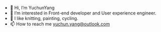 - 👋 Hi, I’m YuchunYang
- 👀 I’m interested in Front-end developer and User experience engineer.
- 🌱 I like knitting, painting, cycling.
- 📫 How to reach me yuchun.yang@outlook.com

<!---
YuchunYangSpace/YuchunYangSpace is a ✨ special ✨ repository because its `README.md` (this file) appears on your GitHub profile.
You can click the Preview link to take a look at your changes.
--->
